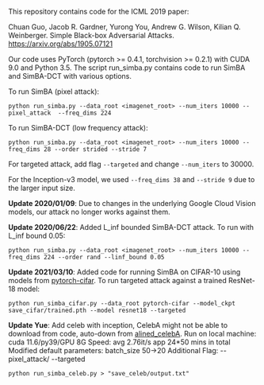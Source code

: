This repository contains code for the ICML 2019 paper:

Chuan Guo, Jacob R. Gardner, Yurong You, Andrew G. Wilson, Kilian Q. Weinberger. Simple Black-box Adversarial Attacks.
https://arxiv.org/abs/1905.07121

Our code uses PyTorch (pytorch >= 0.4.1, torchvision >= 0.2.1) with CUDA 9.0 and Python 3.5. The script run_simba.py contains code to run SimBA and SimBA-DCT with various options.

To run SimBA (pixel attack):
```
python run_simba.py --data_root <imagenet_root> --num_iters 10000 --pixel_attack  --freq_dims 224
```
To run SimBA-DCT (low frequency attack):
```
python run_simba.py --data_root <imagenet_root> --num_iters 10000 --freq_dims 28 --order strided --stride 7
```
For targeted attack, add flag ```--targeted``` and change ```--num_iters``` to 30000.

For the Inception-v3 model, we used ```--freq_dims 38``` and ```--stride 9``` due to the larger input size.

**Update 2020/01/09**: Due to changes in the underlying Google Cloud Vision models, our attack no longer works against them.

**Update 2020/06/22**: Added L_inf bounded SimBA-DCT attack. To run with L_inf bound 0.05:
```
python run_simba.py --data_root <imagenet_root> --num_iters 10000 --freq_dims 224 --order rand --linf_bound 0.05
```

**Update 2021/03/10**: Added code for running SimBA on CIFAR-10 using models from [pytorch-cifar](https://github.com/kuangliu/pytorch-cifar). To run targeted attack against a trained ResNet-18 model:
```
python run_simba_cifar.py --data_root pytorch-cifar --model_ckpt save_cifar/trained.pth --model resnet18 --targeted
```

**Update Yue**: Add celeb with inception,
CelebA might not be able to download from code, auto-down from [alined_celebA](https://drive.google.com/drive/folders/0B7EVK8r0v71pTUZsaXdaSnZBZzg?resourcekey=0-rJlzl934LzC-Xp28GeIBzQ).
Run on local machine: cuda 11.6/py39/GPU 8G  Speed: avg 2.76it/s app 24*50 mins in total
Modified default parameters: batch_size 50->20
Additional Flag: --pixel_attack/ --targeted
```
python run_simba_celeb.py > "save_celeb/output.txt" 
```